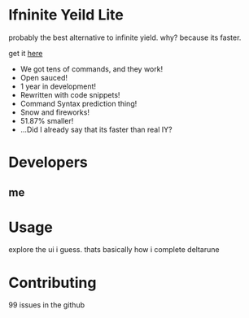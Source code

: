 # Ifninite Yeild Lite
probably the best alternative to infinite yield. why? because its faster.

get it [here](https://github.com/STEVE-916-create/IfniniteYieldLite/wiki)

- We got tens of commands, and they work!
- Open sauced!
- 1 year in development!
- Rewritten with code snippets!
- Command Syntax prediction thing!
- Snow and fireworks!
- 51.87% smaller!
- ...Did I already say that its faster than real IY?

# Developers
## me

# Usage
explore the ui i guess. thats basically how i complete deltarune

# Contributing
99 issues in the github
